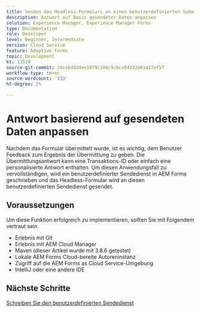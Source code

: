 ```yaml
---
title: Senden des Headless-Formulars an einen benutzerdefinierten Submit-Dienst
description: Antwort auf Basis gesendeter Daten anpassen
solution: Experience Manager, Experience Manager Forms
type: Documentation
role: Developer
level: Beginner, Intermediate
version: Cloud Service
feature: Adaptive Forms
topic: Development
kt: 13520
source-git-commit: 2dceb4dd4ee1079c100c9cbca94332d61d17ef57
workflow-type: tm+mt
source-wordcount: '133'
ht-degree: 2%

---
```



# Antwort basierend auf gesendeten Daten anpassen

Nachdem das Formular übermittelt wurde, ist es wichtig, dem Benutzer Feedback zum Ergebnis der Übermittlung zu geben. Die Übermittlungsantwort kann eine Transaktions-ID oder einfach eine personalisierte Antwort enthalten. Um diesen Anwendungsfall zu vervollständigen, wird ein benutzerdefinierter Sendedienst in AEM Forms geschrieben und das Headless-Formular wird an diesen benutzerdefinierten Sendedienst gesendet.

## Voraussetzungen

Um diese Funktion erfolgreich zu implementieren, sollten Sie mit Folgendem vertraut sein

* Erlebnis mit Git
* Erlebnis mit AEM Cloud Manager
* Maven (dieser Artikel wurde mit 3.8.6 getestet)
* Lokale AEM Forms Cloud-bereite Autoreninstanz
* Zugriff auf die AEM Forms as Cloud Service-Umgebung
* IntelliJ oder eine andere IDE


## Nächste Schritte

[Schreiben Sie den benutzerdefinierten Sendedienst](./custom-submit-service.md)